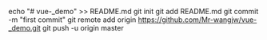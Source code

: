 echo "# vue-_demo" >> README.md
git init
git add README.md
git commit -m "first commit"
git remote add origin https://github.com/Mr-wangjw/vue-_demo.git
git push -u origin master
